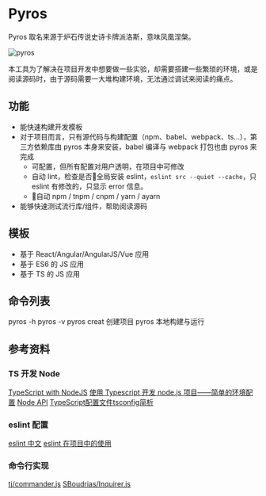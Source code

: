 # Pyros
Pyros 取名来源于炉石传说史诗卡牌派洛斯，意味凤凰涅槃。

![pyros](https://hydra-media.cursecdn.com/hearthstone.gamepedia.com/thumb/d/d2/Pyros_full.jpg/444px-Pyros_full.jpg?version=ecc75154dafe355c0b80909feb01c399)

本工具为了解决在项目开发中想要做一些实验，却需要搭建一些繁琐的环境，或是阅读源码时，由于源码需要一大堆构建环境，无法通过调试来阅读的痛点。

## 功能

* 能快速构建开发模板
* 对于项目而言，只有源代码与构建配置（npm、babel、webpack、ts...），第三方依赖库由 pyros 本身来安装，babel 编译与 webpack 打包也由 pyros 来完成
  - 可配置，但所有配置对用户透明，在项目中可修改
  - 自动 lint，检查是否全局安装 eslint，`eslint src --quiet --cache`，只 eslint 有修改的，只显示 error 信息。
  - 自动 npm / tnpm / cnpm / yarn / ayarn
* 能够快速测试流行库/组件，帮助阅读源码

## 模板

* 基于 React/Angular/AngularJS/Vue 应用
* 基于 ES6 的 JS 应用
* 基于 TS 的 JS 应用

## 命令列表

pyros -h
pyros -v
pyros creat 创建项目
pyros 本地构建与运行

## 参考资料

### TS 开发 Node
[TypeScript with NodeJS](https://basarat.gitbooks.io/typescript/docs/quick/nodejs.html)
[使用 Typescript 开发 node.js 项目——简单的环境配置](https://segmentfault.com/a/1190000007574276)
[Node API](https://nodejs.org/api/)
[TypeScript配置文件tsconfig简析](https://github.com/hstarorg/HstarDoc/blob/master/%E5%89%8D%E7%AB%AF%E7%9B%B8%E5%85%B3/TypeScript%E9%85%8D%E7%BD%AE%E6%96%87%E4%BB%B6tsconfig%E7%AE%80%E6%9E%90.md)

### eslint 配置
[eslint 中文](http://eslint.cn/docs/user-guide/configuring)
[eslint 在项目中的使用](http://soledad.com.cn/2016/04/13/eslint%E5%9C%A8%E9%A1%B9%E7%9B%AE%E4%B8%AD%E7%9A%84%E4%BD%BF%E7%94%A8/)

### 命令行实现
[tj/commander.js](https://github.com/tj/commander.js)
[SBoudrias/Inquirer.js](https://github.com/SBoudrias/Inquirer.js)